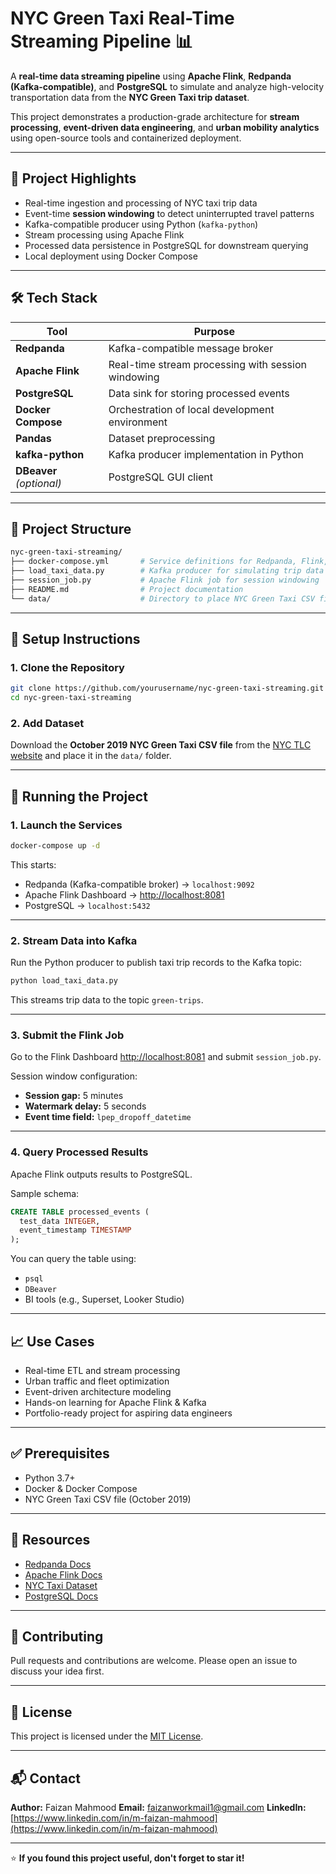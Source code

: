 # NYC Green Taxi Real-Time Streaming Pipeline 📊

A **real-time data streaming pipeline** using **Apache Flink**, **Redpanda (Kafka-compatible)**, and **PostgreSQL** to simulate and analyze high-velocity transportation data from the **NYC Green Taxi trip dataset**.

This project demonstrates a production-grade architecture for **stream processing**, **event-driven data engineering**, and **urban mobility analytics** using open-source tools and containerized deployment.

---

## 🚀 Project Highlights

- Real-time ingestion and processing of NYC taxi trip data
- Event-time **session windowing** to detect uninterrupted travel patterns
- Kafka-compatible producer using Python (`kafka-python`)
- Stream processing using Apache Flink
- Processed data persistence in PostgreSQL for downstream querying
- Local deployment using Docker Compose

---

## 🛠️ Tech Stack

| Tool          | Purpose                                                  |
|---------------|----------------------------------------------------------|
| **Redpanda**  | Kafka-compatible message broker                          |
| **Apache Flink** | Real-time stream processing with session windowing    |
| **PostgreSQL**| Data sink for storing processed events                   |
| **Docker Compose** | Orchestration of local development environment     |
| **Pandas**    | Dataset preprocessing                                    |
| **kafka-python** | Kafka producer implementation in Python              |
| **DBeaver** *(optional)* | PostgreSQL GUI client                         |

---

## 📁 Project Structure

```bash
nyc-green-taxi-streaming/
├── docker-compose.yml       # Service definitions for Redpanda, Flink, PostgreSQL
├── load_taxi_data.py        # Kafka producer for simulating trip data
├── session_job.py           # Apache Flink job for session windowing
├── README.md                # Project documentation
└── data/                    # Directory to place NYC Green Taxi CSV file
````

---

## 🔧 Setup Instructions

### 1. Clone the Repository

```bash
git clone https://github.com/yourusername/nyc-green-taxi-streaming.git
cd nyc-green-taxi-streaming
```

### 2. Add Dataset

Download the **October 2019 NYC Green Taxi CSV file** from the [NYC TLC website](https://www.nyc.gov/site/tlc/about/tlc-trip-record-data.page) and place it in the `data/` folder.

---

## 🚀 Running the Project

### 1. Launch the Services

```bash
docker-compose up -d
```

This starts:

* Redpanda (Kafka-compatible broker) → `localhost:9092`
* Apache Flink Dashboard → [http://localhost:8081](http://localhost:8081)
* PostgreSQL → `localhost:5432` 

---

### 2. Stream Data into Kafka

Run the Python producer to publish taxi trip records to the Kafka topic:

```bash
python load_taxi_data.py
```

This streams trip data to the topic `green-trips`.

---

### 3. Submit the Flink Job

Go to the Flink Dashboard [http://localhost:8081](http://localhost:8081) and submit `session_job.py`.

Session window configuration:

* **Session gap:** 5 minutes
* **Watermark delay:** 5 seconds
* **Event time field:** `lpep_dropoff_datetime`

---

### 4. Query Processed Results

Apache Flink outputs results to PostgreSQL.

Sample schema:

```sql
CREATE TABLE processed_events (
  test_data INTEGER,
  event_timestamp TIMESTAMP
);
```

You can query the table using:

* `psql`
* `DBeaver`
* BI tools (e.g., Superset, Looker Studio)

---

## 📈 Use Cases

* Real-time ETL and stream processing
* Urban traffic and fleet optimization
* Event-driven architecture modeling
* Hands-on learning for Apache Flink & Kafka
* Portfolio-ready project for aspiring data engineers

---

## ✅ Prerequisites

* Python 3.7+
* Docker & Docker Compose
* NYC Green Taxi CSV file (October 2019)

---

## 📎 Resources

* [Redpanda Docs](https://docs.redpanda.com/)
* [Apache Flink Docs](https://nightlies.apache.org/flink/)
* [NYC Taxi Dataset](https://www.nyc.gov/site/tlc/about/tlc-trip-record-data.page)
* [PostgreSQL Docs](https://www.postgresql.org/docs/)

---

## 🤝 Contributing

Pull requests and contributions are welcome. Please open an issue to discuss your idea first.

---

## 📜 License

This project is licensed under the [MIT License](LICENSE).

---

## 📬 Contact

**Author:** Faizan Mahmood
**Email:** [faizanworkmail1@gmail.com](mailto:your.email@example.com)
**LinkedIn:** [https://www.linkedin.com/in/m-faizan-mahmood](https://www.linkedin.com/in/m-faizan-mahmood)

---

⭐️ **If you found this project useful, don't forget to star it!**

